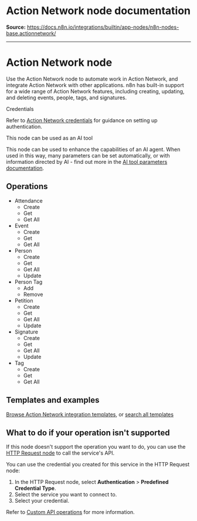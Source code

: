 # Action Network node documentation

**Source:** https://docs.n8n.io/integrations/builtin/app-nodes/n8n-nodes-base.actionnetwork/

---

# Action Network node

Use the Action Network node to automate work in Action Network, and integrate Action Network with other applications. n8n has built-in support for a wide range of Action Network features, including creating, updating, and deleting events, people, tags, and signatures.

Credentials

Refer to [Action Network credentials](../../credentials/actionnetwork/) for guidance on setting up authentication.

This node can be used as an AI tool

This node can be used to enhance the capabilities of an AI agent. When used in this way, many parameters can be set automatically, or with information directed by AI - find out more in the [AI tool parameters documentation](../../../../advanced-ai/examples/using-the-fromai-function/).

## Operations

- Attendance
  - Create
  - Get
  - Get All
- Event
  - Create
  - Get
  - Get All
- Person
  - Create
  - Get
  - Get All
  - Update
- Person Tag
  - Add
  - Remove
- Petition
  - Create
  - Get
  - Get All
  - Update
- Signature
  - Create
  - Get
  - Get All
  - Update
- Tag
  - Create
  - Get
  - Get All

## Templates and examples

[Browse Action Network integration templates](https://n8n.io/integrations/action-network/), or [search all templates](https://n8n.io/workflows/)

## What to do if your operation isn't supported

If this node doesn't support the operation you want to do, you can use the [HTTP Request node](../../core-nodes/n8n-nodes-base.httprequest/) to call the service's API.

You can use the credential you created for this service in the HTTP Request node:

1. In the HTTP Request node, select **Authentication** > **Predefined Credential Type**.
2. Select the service you want to connect to.
3. Select your credential.

Refer to [Custom API operations](../../../custom-operations/) for more information.
